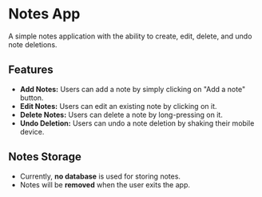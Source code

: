# Notes App

A simple notes application with the ability to create, edit, delete, and undo note deletions.

## Features

- **Add Notes:** Users can add a note by simply clicking on "Add a note" button.
- **Edit Notes:** Users can edit an existing note by clicking on it.
- **Delete Notes:** Users can delete a note by long-pressing on it.
- **Undo Deletion:** Users can undo a note deletion by shaking their mobile device.

## Notes Storage

- Currently, **no database** is used for storing notes.
- Notes will be **removed** when the user exits the app.
